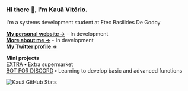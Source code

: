 ### Hi there 👋, I'm Kauã Vitório.


I'm a systems development student at Etec Basilides De Godoy

<b>[My personal website →](www.kauavitorio.com)</b> - In development<br/>
<b>[More about me &rarr;](www.kauavitorio.com)</b> - In development<br/>
<b>[My Twitter profile &rarr;](https://twitter.com/kauavitorioofc)</b>

<b>Mini projects</b> <br/>
[EXTRA](https://github.com/Kauavitorio/Projeto-Extra)<b> • </b>Extra supermarket<br/>
[BOT FOR DISCORD](https://github.com/Kauavitorio/Bot-Discord)<b> • </b>Learning to develop basic and advanced functions

![Kauã GitHub Stats](https://github-readme-stats.vercel.app/api?username=aryclenio&show_icons=true)

<!--
**Kauavitorio/Kauavitorio** is a ✨ _special_ ✨ repository because its `README.md` (this file) appears on your GitHub profile.

